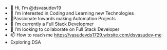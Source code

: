 - 👋 Hi, I’m @dsvasudev19
- 👀 I’m interested in Coding and Learning new Technologies
- 🌟Passionate towards making Automation Projects
- 🌱 I’m currently a Full Stack Developmer
- 💞️ I’m looking to collaborate on Full Stack Developer
- 📫 How to reach me https://vasudevds1729.wixsite.com/dsvasudev-me
- Exploring DSA

<!---
dsvasudev19/dsvasudev19 is a ✨ special ✨ repository because its `README.md` (this file) appears on your GitHub profile.
You can click the Preview link to take a look at your changes.
--->
